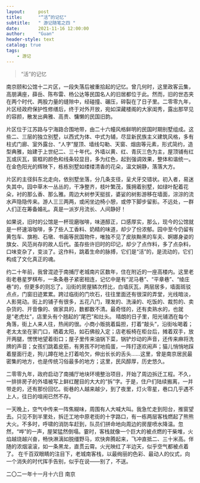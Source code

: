 ```yaml
---
layout:     post
title:      "“活”的记忆"
subtitle:   " 游记随笔之四 "
date:       2021-11-16 12:00:00
author:     "Guan"
header-style: text
catalog: true
tags:
    - 游记
---
```


> “活”的记忆

南京颐和公馆十二片区，一段失落后被重拾起的记忆。曾几何时，这里政客云集，高朋满座，薛岳、陈布雷、杨公达等民国名人的旧居都位于此。然而，旧的世态夹在两个时代、两股力量的缝隙中，经碰撞、碾压，碎裂在了日子里。二零零九年，片区经政府保护性修缮后，终于对外开放，宛如深藏楼阁的大家闺秀，露出那罕见的容颜，散发出典雅、高贵、慵懒的民国旧韵。

片区位于江苏路与宁海路合围地带，由二十六幢风格鲜明的民国时期别墅组成。这些二、三层的独立别墅，以西式为体、中式为辅，尽显新民族主义建筑风格，多有柱式门廊、室外露台、“人字”屋顶、墙线勾勒、天窗、烟囱等元素，形式简约，造型典雅，始建于上世纪二、三十年代。外墙以黄、红、青灰三色为主，屋顶铺有红瓦或灰瓦，窗框的颜色和线条较显目，多为红色，起到强调效果，整体和谐统一。在金色阳光的辉映下，栋栋别墅如缕缕清香的花朵，温文娴静，落落大方。

片区的主径斜东北走向，依别墅坐落，分几条支径，呈犬牙交错状。初入者，易迷失其中。园中草木一丛丛的，干净整齐，枝叶繁茂，簇拥着别墅，如绿叶配着花朵，衬的那么香、那么雅。周边大树参天挺拔，婆娑的树影游移在墙面，淙淙的流水声隐隐传来。游人三三两两，或闲坐边椅小憩，或停下脚步留影。不远处，一群人们正在筹备婚礼。真是一派岁月流长、人间静好！

如果说，旧时的公馆是一杯现磨咖啡，味道醇正，口感厚实，那么，现今的公馆就是一杯速溶咖啡，多了些人工香料、奶精的味道，却少了份浓郁。园中至今仍留有黄包车、旗袍、石墩、书画等民国物件，唯独不见了皮肤黝黑的车夫、婀娜身姿的旗女、风范尚存的故人后代。虽存些许旧时的印记，却少了点作料，多了点杂料，口味变杂了，变淡了。这作料，跳着生命的脉搏，它们是“活”的，是流动的，它们构成了文化真正的魂。

约二十年前，我曾混迹于南捕厅老城南片区数年，住在附近的一座高楼内。这里老街老巷星罗棋布，一条条巷子紧密相连，记忆中是有“泥马巷”、“平章巷”、“绫庄巷”的，但更多的则忘了。沿街的房屋鳞次栉比，白墙灰瓦，两层居多，墙面斑驳点点，门窗旧迹累累。跨过临街的门坎石，往往里面还有很深的弄堂，光线暗淡，人影晃动。街上的铺子有很多，五花八门，理发的、洗澡的、吃饭的、裁剪的、卖杂货的、开音像的、做家具的，数都数不清。最奇怪的，还有卖熟水的，也就是“老虎灶”，店里头有个翘起的“尾巴”和灶头。
晴朗的日子里，阳光铺洒在每个角落，街上人来人往，热闹的很。小商小贩挑着扁担，打着“敲头”，沿街吆喝着；老太太坐在家门口，晒着太阳，如石佛般入定；店老板椅在柜台后，摊着双手，放开两腿，愣愣地望着街口；屋子里传来油锅下菜，锅铲炒动的声音，还传来麻将洗牌的声音；女孩们跳着皮筋，有男孩不时地捣蛋，一阵打逐欢闹声；猫儿悄悄地踩着屋面行走，狗儿蹲在地上打着哈欠，伸出长长的舌头……这里，曾是南京居民最密集的地方，也是传统习俗最多的地方；这里，民风醇厚，历史悠久。

二零零九年，政府启动了南捕厅地块环境整治项目，开始了周边拆迁工程。不久，一排排房子的外墙被写上鲜红醒目的大大的“拆”字。于是，住户们陆续搬离，一并带走的，还有那份回忆。街巷的人越来越少，到了夜里，灯火零星，巷口几乎遇不上人，往日的喧闹已然不存。

一天晚上，空气中传来一阵焦糊味，周围有人大喊大叫。我急忙走到阳台，推窗望去。只见不到半里处，拆迁工地中原老街的十字路口，有一栋两层客栈燃起了熊熊大火。不多时，呼啸的消防车赶到，队员们拼命地向周边的房屋喷水降温。忽然，“哗”的一声，屋架猛然倒塌。霎时，客栈就像一个巨大的被点燃的干柴堆，火焰越烧越兴奋，畅快淋漓如脱缰野马，欢快奔腾起来，飞冲直抵二、三十米高。伴随的浓烟滚滚，如一条黑龙，直贯云霄。火光映红了半边天，似乎空气都被点着了。
在千百双眼睛的注目下，老城南客栈，以最绚丽的色彩、最动人的仪式，向一个消失的时代挥手告别，似乎在说——别了，不送。

二〇二一年十一月十六日  南京
